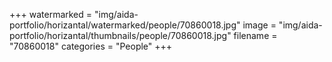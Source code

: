 +++
watermarked = "img/aida-portfolio/horizantal/watermarked/people/70860018.jpg"
image = "img/aida-portfolio/horizantal/thumbnails/people/70860018.jpg"
filename = "70860018"
categories = "People"
+++
